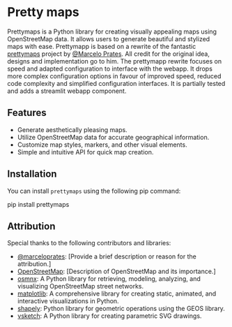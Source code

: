 # Pretty maps

Prettymaps is a Python library for creating visually appealing maps using OpenStreetMap data. It allows users to generate beautiful and stylized maps with ease.
Prettymapp is based on a rewrite of the fantastic [prettymaps](https://github.com/marceloprates/prettymaps)  project by [@Marcelo Prates](https://github.com/marceloprates). All credit for the original idea, designs and implementation go to him. The prettymapp rewrite focuses on speed and adapted configuration to interface with the webapp. It drops more complex configuration options in favour of improved speed, reduced code complexity and simplified configuration interfaces. It is partially tested and adds a streamlit webapp component.


## Features

- Generate aesthetically pleasing maps.
- Utilize OpenStreetMap data for accurate geographical information.
- Customize map styles, markers, and other visual elements.
- Simple and intuitive API for quick map creation.

## Installation

You can install `prettymaps` using the following pip command:

pip install prettymaps

## Attribution

Special thanks to the following contributors and libraries:

- [@marceloprates](https://github.com/marceloprates): [Provide a brief description or reason for the attribution.]
- [OpenStreetMap](https://www.openstreetmap.org): [Description of OpenStreetMap and its importance.]
- [osmnx](https://github.com/gboeing/osmnx): A Python library for retrieving, modeling, analyzing, and visualizing OpenStreetMap street networks.
- [matplotlib](https://github.com/matplotlib/matplotlib): A comprehensive library for creating static, animated, and interactive visualizations in Python.
- [shapely](https://github.com/Toblerity/Shapely): Python library for geometric operations using the GEOS library.
- [vsketch](https://github.com/abey79/vsketch): A Python library for creating parametric SVG drawings.


    



